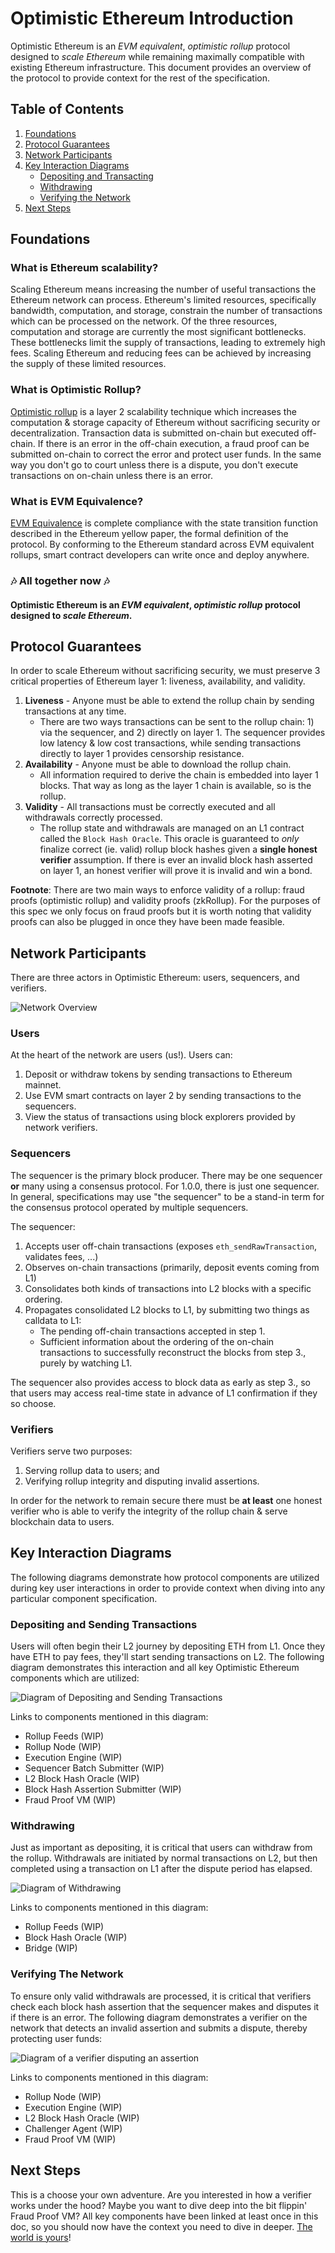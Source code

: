 # Optimistic Ethereum Introduction

Optimistic Ethereum is an _EVM equivalent_, _optimistic rollup_ protocol designed to _scale Ethereum_ while remaining maximally compatible with existing Ethereum infrastructure. This document provides an overview of the protocol to provide context for the rest of the specification.

## Table of Contents
1. [Foundations](#foundations)
2. [Protocol Guarantees](#protocol-guarantees)
3. [Network Participants](#network-participants)
4. [Key Interaction Diagrams](#key-interaction-diagrams)
    - [Depositing and Transacting](#depositing-and-sending-transactions)
    - [Withdrawing](#withdrawing)
    - [Verifying the Network](#verifying-the-network)
5. [Next Steps](#next-steps)

## Foundations

### What is Ethereum scalability?

Scaling Ethereum means increasing the number of useful transactions the Ethereum network can process. Ethereum's limited resources, specifically bandwidth, computation, and storage, constrain the number of transactions which can be processed on the network. Of the three resources, computation and storage are currently the most significant bottlenecks. These bottlenecks limit the supply of transactions, leading to extremely high fees. Scaling Ethereum and reducing fees can be achieved by increasing the supply of these limited resources.

### What is Optimistic Rollup?

[Optimistic rollup](https://vitalik.ca/general/2021/01/05/rollup.html) is a layer 2 scalability technique which increases the computation & storage capacity of Ethereum without sacrificing security or decentralization. Transaction data is submitted on-chain but executed off-chain. If there is an error in the off-chain execution, a fraud proof can be submitted on-chain to correct the error and protect user funds. In the same way you don't go to court unless there is a dispute, you don't execute transactions on on-chain unless there is an error.

### What is EVM Equivalence?

[EVM Equivalence](https://medium.com/ethereum-optimism/introducing-evm-equivalence-5c2021deb306) is complete compliance with the state transition function described in the Ethereum yellow paper, the formal definition of the protocol. By conforming to the Ethereum standard across EVM equivalent rollups, smart contract developers can write once and deploy anywhere.

### 🎶 All together now 🎶

#### Optimistic Ethereum is an _EVM equivalent_, _optimistic rollup_ protocol designed to _scale Ethereum_.

## Protocol Guarantees

In order to scale Ethereum without sacrificing security, we must preserve 3 critical properties of Ethereum layer 1: liveness, availability, and validity.

1. **Liveness** - Anyone must be able to extend the rollup chain by sending transactions at any time.
    - There are two ways transactions can be sent to the rollup chain: 1) via the sequencer, and 2) directly on layer 1. The sequencer provides low latency & low cost transactions, while sending transactions directly to layer 1 provides censorship resistance.
2. **Availability** - Anyone must be able to download the rollup chain.
    - All information required to derive the chain is embedded into layer 1 blocks. That way as long as the layer 1 chain is available, so is the rollup.
3. **Validity** - All transactions must be correctly executed and all withdrawals correctly processed.
    - The rollup state and withdrawals are managed on an L1 contract called the `Block Hash Oracle`. This oracle is guaranteed to _only_ finalize correct (ie. valid) rollup block hashes given a **single honest verifier** assumption. If there is ever an invalid block hash asserted on layer 1, an honest verifier will prove it is invalid and win a bond.

**Footnote**: There are two main ways to enforce validity of a rollup: fraud proofs (optimistic rollup) and validity proofs (zkRollup). For the purposes of this spec we only focus on fraud proofs but it is worth noting that validity proofs can also be plugged in once they have been made feasible.

## Network Participants

There are three actors in Optimistic Ethereum: users, sequencers, and verifiers.

![Network Overview](./assets/network-participants-overview.svg)

### Users

At the heart of the network are users (us!). Users can:

1. Deposit or withdraw tokens by sending transactions to Ethereum mainnet.
2. Use EVM smart contracts on layer 2 by sending transactions to the sequencers.
3. View the status of transactions using block explorers provided by network verifiers.

### Sequencers

The sequencer is the primary block producer. There may be one sequencer **or** many using a consensus protocol. For 1.0.0, there is just one sequencer.  In general, specifications may use "the sequencer" to be a stand-in term for the consensus protocol operated by multiple sequencers.

The sequencer:
1. Accepts user off-chain transactions (exposes `eth_sendRawTransaction`, validates fees, ...)
2. Observes on-chain transactions (primarily, deposit events coming from L1)
3. Consolidates both kinds of transactions into L2 blocks with a specific ordering.
4. Propagates consolidated L2 blocks to L1, by submitting two things as calldata to L1:
    -  The pending off-chain transactions accepted in step 1.
    -  Sufficient information about the ordering of the on-chain transactions to successfully reconstruct the blocks from step 3., purely by watching L1.

The sequencer also provides access to block data as early as step 3., so that users may access real-time state in advance of L1 confirmation if they so choose.

### Verifiers

Verifiers serve two purposes:

1. Serving rollup data to users; and
2. Verifying rollup integrity and disputing invalid assertions.

In order for the network to remain secure there must be **at least** one honest verifier who is able to verify the integrity of the rollup chain & serve blockchain data to users.

## Key Interaction Diagrams

The following diagrams demonstrate how protocol components are utilized during key user interactions in order to provide context when diving into any particular component specification.

### Depositing and Sending Transactions

Users will often begin their L2 journey by depositing ETH from L1. Once they have ETH to pay fees, they'll start sending transactions on L2. The following diagram demonstrates this interaction and all key Optimistic Ethereum components which are utilized:

![Diagram of Depositing and Sending Transactions](./assets/sequencer-handling-deposits-and-transactions.svg)

Links to components mentioned in this diagram:

- Rollup Feeds (WIP)
- Rollup Node (WIP)
- Execution Engine (WIP)
- Sequencer Batch Submitter (WIP)
- L2 Block Hash Oracle (WIP)
- Block Hash Assertion Submitter (WIP)
- Fraud Proof VM (WIP)

### Withdrawing

Just as important as depositing, it is critical that users can withdraw from the rollup. Withdrawals are initiated by normal transactions on L2, but then completed using a transaction on L1 after the dispute period has elapsed.

![Diagram of Withdrawing](./assets/user-withdrawing-to-l1.svg)

Links to components mentioned in this diagram:

- Rollup Feeds (WIP)
- Block Hash Oracle (WIP)
- Bridge (WIP)


### Verifying The Network

To ensure only valid withdrawals are processed, it is critical that verifiers check each block hash assertion that the sequencer makes and disputes it if there is an error. The following diagram demonstrates a verifier on the network that detects an invalid assertion and submits a dispute, thereby protecting user funds:

![Diagram of a verifier disputing an assertion](./assets/verifier-executing-fraud-proof.svg)

Links to components mentioned in this diagram:

- Rollup Node (WIP)
- Execution Engine (WIP)
- L2 Block Hash Oracle (WIP)
- Challenger Agent (WIP)
- Fraud Proof VM (WIP)

## Next Steps

This is a choose your own adventure. Are you interested in how a verifier works under the hood? Maybe you want to dive deep into the bit flippin' Fraud Proof VM? All key components have been linked at least once in this doc, so you should now have the context you need to dive in deeper. [The world is yours](https://www.youtube.com/watch?v=e5PnuIRnJW8)!